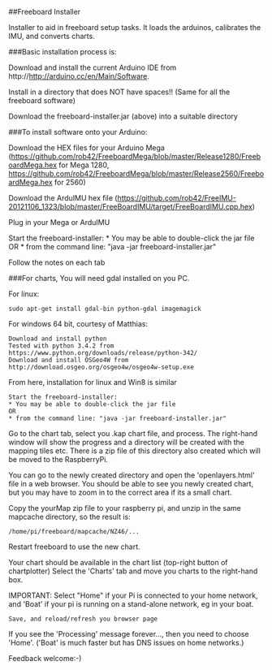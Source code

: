 ##Freeboard Installer

 Installer to aid in freeboard setup tasks. It loads the arduinos, calibrates the IMU, and converts charts.


###Basic installation process is:

 Download and install the current Arduino IDE from http://http://arduino.cc/en/Main/Software. 
  
  Install in a directory that does NOT have spaces!! (Same for all the freeboard software)

 Download the freeboard-installer.jar (above) into a suitable directory

###To install software onto your Arduino:

 Download the HEX files for your Arduino Mega (https://github.com/rob42/FreeboardMega/blob/master/Release1280/FreeboardMega.hex for Mega 1280, 
 https://github.com/rob42/FreeboardMega/blob/master/Release2560/FreeboardMega.hex for 2560)
 
 Download the ArduIMU hex file (https://github.com/rob42/FreeIMU-20121106_1323/blob/master/FreeBoardIMU/target/FreeBoardIMU.cpp.hex)

 Plug in your Mega or ArduIMU

 Start the freeboard-installer:
	* You may be able to double-click the jar file
	OR
	* from the command line: "java -jar freeboard-installer.jar"   

 Follow the notes on each tab


###For charts, You will need gdal installed on you PC.

  For linux:
    
    sudo apt-get install gdal-bin python-gdal imagemagick

  For windows 64 bit, courtesy of Matthias:

	Download and install python
	Tested with python 3.4.2 from https://www.python.org/downloads/release/python-342/
	Download and install OSGeo4W from http://download.osgeo.org/osgeo4w/osgeo4w-setup.exe
	 
  From here, installation for linux and Win8 is similar

	Start the freeboard-installer:
	* You may be able to double-click the jar file
	OR
	* from the command line: "java -jar freeboard-installer.jar"   

  Go to the chart tab, select you .kap chart file, and process.
	The right-hand window will show the progress and a directory will be created with the mapping tiles etc. There is a zip file of this directory also created which will be moved to the RaspberryPi.
	
  You can go to the newly created directory and open the 'openlayers.html' file in a web browser. You should be able to see you newly created chart, but you may have to zoom in to the correct area if its a small chart.
	
  Copy the yourMap zip file to your raspberry pi, and unzip in the same mapcache directory, so the result is:

    /home/pi/freeboard/mapcache/NZ46/...

  Restart freeboard to use the new chart.

  Your chart should be available in the chart list (top-right button of chartplotter)
  Select the 'Charts' tab and move you charts to the right-hand box.
  
  IMPORTANT: Select "Home" if your Pi is connected to your home network, and 'Boat' if your pi is running on a stand-alone network, eg in your boat.

	Save, and reload/refresh you browser page
  If you see the 'Processing' message forever..., then you need to choose 'Home'. ('Boat' is much faster but has DNS issues on home networks.)

  


Feedback welcome:-)

